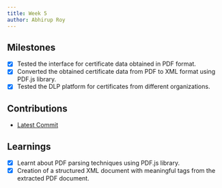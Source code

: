 ```yaml
---
title: Week 5
author: Abhirup Roy
---
```


## Milestones
- [x] Tested the interface for certificate data obtained in PDF format.
- [x] Converted the obtained certificate data from PDF to XML format using PDF.js library.
- [x] Tested the DLP platform for certificates from different organizations.

## Contributions

- [Latest Commit](https://github.com/abhirupr123/digital-learners-passbook/commit/f4d06248143df7356fa8bd43c50bbe7de34767d7)

## Learnings

- [x] Learnt about PDF parsing techniques using PDF.js library.
- [x] Creation of a structured XML document with meaningful tags from the extracted PDF document.
